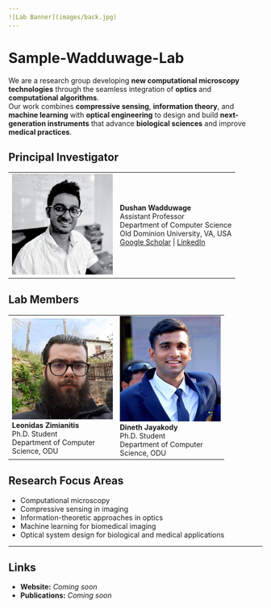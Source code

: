 ```yaml
---
![Lab Banner](images/back.jpg)
---
```

# Sample-Wadduwage-Lab

We are a research group developing **new computational microscopy technologies** through the seamless integration of **optics** and **computational algorithms**.  
Our work combines **compressive sensing**, **information theory**, and **machine learning** with **optical engineering** to design and build **next-generation instruments** that advance **biological sciences** and improve **medical practices**.

## Principal Investigator

<table>
<tr>
<td width="200">
<img src="images/dushan.png" alt="Dushan Wadduwage" width="200">
</td>
<td>
<strong>Dushan Wadduwage</strong><br>
Assistant Professor<br>
Department of Computer Science<br>
Old Dominion University, VA, USA <br>
<a href="(https://scholar.google.com/citations?user=LHmeoN4AAAAJ&hl=en)" target="_blank"> Google Scholar</a> | 
<a href="https://www.linkedin.com/in/XXXX" target="_blank"> LinkedIn</a>
</td>
</tr>
</table>


## Lab Members

<table>
<tr>
<td width="200">
<img src="images/leo.jpg" alt="Leonidas Zimianitis" width="200"><br>
<strong>Leonidas Zimianitis</strong><br>
Ph.D. Student<br>
Department of Computer Science, ODU
</td>
<td width="200">
<img src="images/Dineth.jpg" alt="Dineth Jayakody" width="200"><br>
<strong>Dineth Jayakody</strong><br>
Ph.D. Student<br>
Department of Computer Science, ODU
</td>
</tr>
</table>

## Research Focus Areas
- Computational microscopy  
- Compressive sensing in imaging  
- Information-theoretic approaches in optics  
- Machine learning for biomedical imaging  
- Optical system design for biological and medical applications  

---

##  Links
- **Website:** _Coming soon_  
- **Publications:** _Coming soon_  

